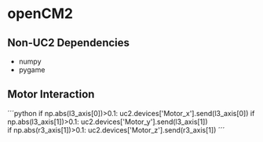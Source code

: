 # openCM2

## Non-UC2 Dependencies 
- numpy
- pygame 

## Motor Interaction
´´´python
if np.abs(l3_axis[0])>0.1:
    uc2.devices['Motor_x'].send(l3_axis[0])
if np.abs(l3_axis[1])>0.1:
    uc2.devices['Motor_y'].send(l3_axis[1])                
if np.abs(r3_axis[1])>0.1:
    uc2.devices['Motor_z'].send(r3_axis[1])
´´´
